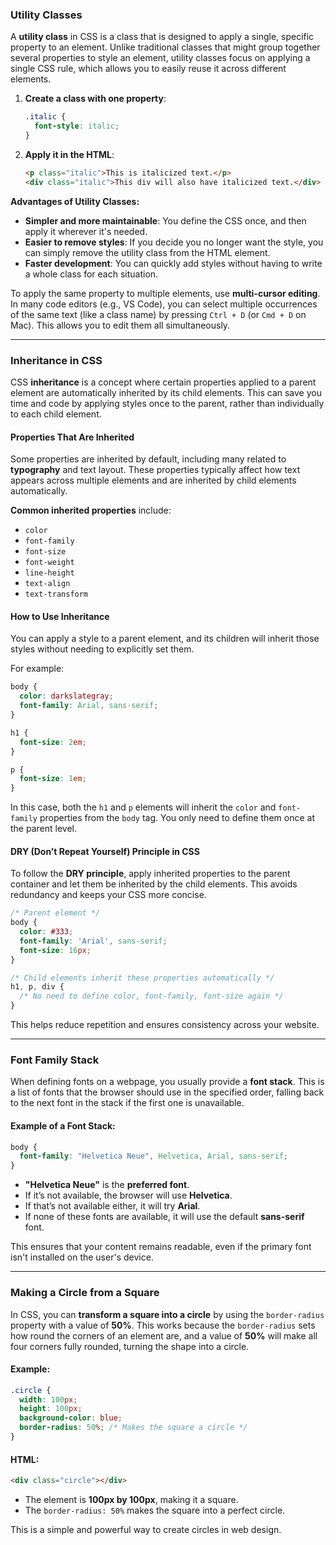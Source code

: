 ### **Utility Classes**

A **utility class** in CSS is a class that is designed to apply a single, specific property to an element. Unlike traditional classes that might group together several properties to style an element, utility classes focus on applying a single CSS rule, which allows you to easily reuse it across different elements.

1. **Create a class with one property**:
   ```css
   .italic {
     font-style: italic;
   }
   ```

2. **Apply it in the HTML**:
   ```html
   <p class="italic">This is italicized text.</p>
   <div class="italic">This div will also have italicized text.</div>
   ```

**Advantages of Utility Classes:**
- **Simpler and more maintainable**: You define the CSS once, and then apply it wherever it's needed.
- **Easier to remove styles**: If you decide you no longer want the style, you can simply remove the utility class from the HTML element.
- **Faster development**: You can quickly add styles without having to write a whole class for each situation.

To apply the same property to multiple elements, use **multi-cursor editing**. In many code editors (e.g., VS Code), you can select multiple occurrences of the same text (like a class name) by pressing `Ctrl + D` (or `Cmd + D` on Mac). This allows you to edit them all simultaneously.

---

### **Inheritance in CSS**

CSS **inheritance** is a concept where certain properties applied to a parent element are automatically inherited by its child elements. This can save you time and code by applying styles once to the parent, rather than individually to each child element.

#### **Properties That Are Inherited**
Some properties are inherited by default, including many related to **typography** and text layout. These properties typically affect how text appears across multiple elements and are inherited by child elements automatically.

**Common inherited properties** include:
- `color`
- `font-family`
- `font-size`
- `font-weight`
- `line-height`
- `text-align`
- `text-transform`

#### **How to Use Inheritance**
You can apply a style to a parent element, and its children will inherit those styles without needing to explicitly set them.

For example:
```css
body {
  color: darkslategray;
  font-family: Arial, sans-serif;
}

h1 {
  font-size: 2em;
}

p {
  font-size: 1em;
}
```

In this case, both the `h1` and `p` elements will inherit the `color` and `font-family` properties from the `body` tag. You only need to define them once at the parent level.

#### **DRY (Don’t Repeat Yourself) Principle in CSS**
To follow the **DRY principle**, apply inherited properties to the parent container and let them be inherited by the child elements. This avoids redundancy and keeps your CSS more concise.

```css
/* Parent element */
body {
  color: #333;
  font-family: 'Arial', sans-serif;
  font-size: 16px;
}

/* Child elements inherit these properties automatically */
h1, p, div {
  /* No need to define color, font-family, font-size again */
}
```

This helps reduce repetition and ensures consistency across your website.

---

### **Font Family Stack**

When defining fonts on a webpage, you usually provide a **font stack**. This is a list of fonts that the browser should use in the specified order, falling back to the next font in the stack if the first one is unavailable.

#### **Example of a Font Stack**:
```css
body {
  font-family: "Helvetica Neue", Helvetica, Arial, sans-serif;
}
```

- **"Helvetica Neue"** is the **preferred font**.
- If it’s not available, the browser will use **Helvetica**.
- If that’s not available either, it will try **Arial**.
- If none of these fonts are available, it will use the default **sans-serif** font.

This ensures that your content remains readable, even if the primary font isn't installed on the user's device.

---

### **Making a Circle from a Square**

In CSS, you can **transform a square into a circle** by using the `border-radius` property with a value of **50%**. This works because the `border-radius` sets how round the corners of an element are, and a value of **50%** will make all four corners fully rounded, turning the shape into a circle.

#### **Example**:
```css
.circle {
  width: 100px;
  height: 100px;
  background-color: blue;
  border-radius: 50%; /* Makes the square a circle */
}
```

#### **HTML:**
```html
<div class="circle"></div>
```

- The element is **100px by 100px**, making it a square.
- The `border-radius: 50%` makes the square into a perfect circle.

This is a simple and powerful way to create circles in web design.